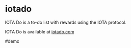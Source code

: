 # iotado
IOTA Do is a to-do list with rewards using the IOTA protocol.

IOTA Do is available at [iotado.com](https://iotado.com)

#demo
